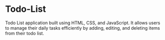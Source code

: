 # Todo-List
 Todo List application built using HTML, CSS, and JavaScript. It allows users to manage their daily tasks efficiently by adding, editing, and deleting items from their todo list. 

